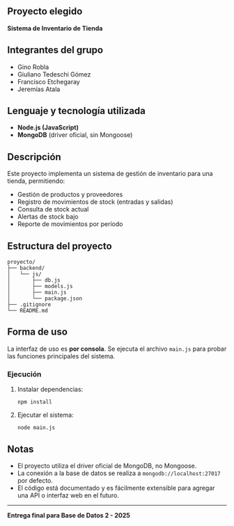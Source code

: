 ## Proyecto elegido
**Sistema de Inventario de Tienda**

## Integrantes del grupo
- Gino Robla
- Giuliano Tedeschi Gómez
- Francisco Etchegaray
- Jeremías Atala

## Lenguaje y tecnología utilizada
- **Node.js (JavaScript)**
- **MongoDB** (driver oficial, sin Mongoose)

## Descripción
Este proyecto implementa un sistema de gestión de inventario para una tienda, permitiendo:
- Gestión de productos y proveedores
- Registro de movimientos de stock (entradas y salidas)
- Consulta de stock actual
- Alertas de stock bajo
- Reporte de movimientos por período

## Estructura del proyecto
```
proyecto/
├── backend/
│   └── js/
│       ├── db.js
│       ├── models.js
│       ├── main.js
│       └── package.json
├── .gitignore
└── README.md
```

## Forma de uso
La interfaz de uso es **por consola**. Se ejecuta el archivo `main.js` para probar las funciones principales del sistema.

### Ejecución
1. Instalar dependencias:
   ```
   npm install
   ```
2. Ejecutar el sistema:
   ```
   node main.js
   ```

## Notas
- El proyecto utiliza el driver oficial de MongoDB, no Mongoose.
- La conexión a la base de datos se realiza a `mongodb://localhost:27017` por defecto.
- El código está documentado y es fácilmente extensible para agregar una API o interfaz web en el futuro.

---

**Entrega final para Base de Datos 2 - 2025**
